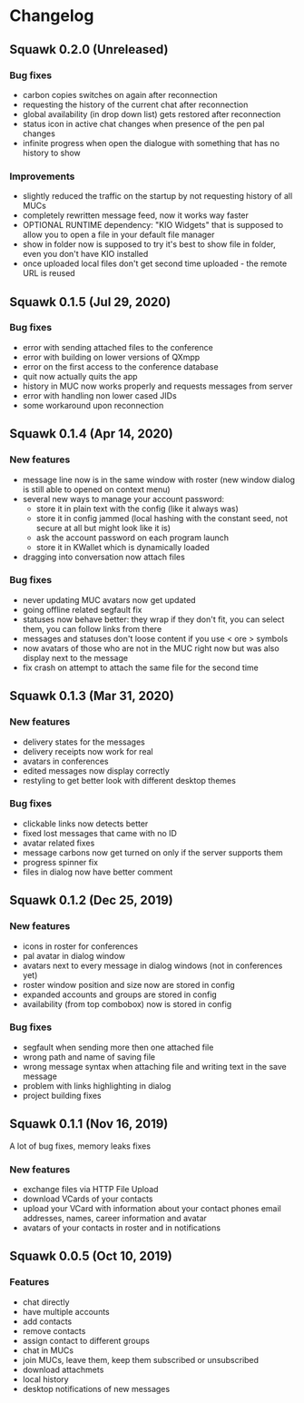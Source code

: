 # Changelog

## Squawk 0.2.0 (Unreleased)
### Bug fixes
- carbon copies switches on again after reconnection
- requesting the history of the current chat after reconnection
- global availability (in drop down list) gets restored after reconnection
- status icon in active chat changes when presence of the pen pal changes
- infinite progress when open the dialogue with something that has no history to show

### Improvements
- slightly reduced the traffic on the startup by not requesting history of all MUCs
- completely rewritten message feed, now it works way faster
- OPTIONAL RUNTIME dependency: "KIO Widgets" that is supposed to allow you to open a file in your default file manager
- show in folder now is supposed to try it's best to show file in folder, even you don't have KIO installed
- once uploaded local files don't get second time uploaded - the remote URL is reused

## Squawk 0.1.5 (Jul 29, 2020)
### Bug fixes
- error with sending attached files to the conference
- error with building on lower versions of QXmpp
- error on the first access to the conference database
- quit now actually quits the app
- history in MUC now works properly and requests messages from server
- error with handling non lower cased JIDs
- some workaround upon reconnection


## Squawk 0.1.4 (Apr 14, 2020)
### New features
- message line now is in the same window with roster (new window dialog is still able to opened on context menu)
- several new ways to manage your account password:
  - store it in plain text with the config (like it always was)
  - store it in config jammed (local hashing with the constant seed, not secure at all but might look like it is)
  - ask the account password on each program launch
  - store it in KWallet which is dynamically loaded
- dragging into conversation now attach files
  
### Bug fixes
- never updating MUC avatars now get updated
- going offline related segfault fix
- statuses now behave better: they wrap if they don't fit, you can select them, you can follow links from there
- messages and statuses don't loose content if you use < ore > symbols
- now avatars of those who are not in the MUC right now but was also display next to the message
- fix crash on attempt to attach the same file for the second time


## Squawk 0.1.3 (Mar 31, 2020)
### New features
- delivery states for the messages
- delivery receipts now work for real
- avatars in conferences
- edited messages now display correctly
- restyling to get better look with different desktop themes

### Bug fixes
- clickable links now detects better
- fixed lost messages that came with no ID
- avatar related fixes
- message carbons now get turned on only if the server supports them
- progress spinner fix
- files in dialog now have better comment


## Squawk 0.1.2 (Dec 25, 2019)
### New features
- icons in roster for conferences
- pal avatar in dialog window
- avatars next to every message in dialog windows (not in conferences yet)
- roster window position and size now are stored in config
- expanded accounts and groups are stored in config
- availability (from top combobox) now is stored in config

### Bug fixes
- segfault when sending more then one attached file
- wrong path and name of saving file
- wrong message syntax when attaching file and writing text in the save message
- problem with links highlighting in dialog
- project building fixes


## Squawk 0.1.1 (Nov 16, 2019)
A lot of bug fixes, memory leaks fixes
### New features
- exchange files via HTTP File Upload
- download VCards of your contacts
- upload your VCard with information about your contact phones email addresses, names, career information and avatar
- avatars of your contacts in roster and in notifications


## Squawk 0.0.5 (Oct 10, 2019)
### Features
- chat directly
- have multiple accounts
- add contacts
- remove contacts
- assign contact to different groups
- chat in MUCs
- join MUCs, leave them, keep them subscribed or unsubscribed
- download attachmets
- local history
- desktop notifications of new messages

